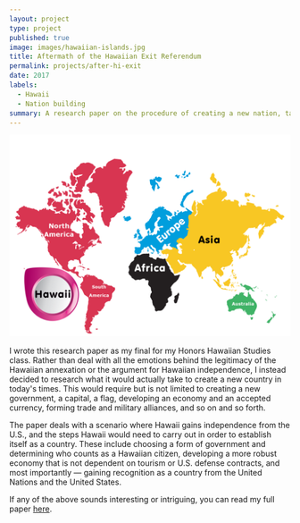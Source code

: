 ```yaml
---
layout: project
type: project
published: true
image: images/hawaiian-islands.jpg
title: Aftermath of the Hawaiian Exit Referendum
permalink: projects/after-hi-exit
date: 2017
labels:
  - Hawaii
  - Nation building
summary: A research paper on the procedure of creating a new nation, taken from the perspective of a fictional newly-independent Hawaii.
---
```


<img class="ui fluid image" src="../images/hawaii-world.png">

I wrote this research paper as my final for my Honors Hawaiian Studies class. Rather than deal with all the emotions behind the legitimacy of the Hawaiian annexation or the argument for Hawaiian independence, I instead decided to research what it would actually take to create a new country in today's times. This would require but is not limited to creating a new government, a capital, a flag, developing an economy and an accepted currency, forming trade and military alliances, and so on and so forth.

The paper deals with a scenario where Hawaii gains independence from the U.S., and the steps Hawaii would need to carry out in order to establish itself as a country. These include choosing a form of government and determining who counts as a Hawaiian citizen, developing a more robust economy that is not dependent on tourism or U.S. defense contracts, and most importantly — gaining recognition as a country from the United Nations and the United States.

If any of the above sounds interesting or intriguing, you can read my full paper [here](https://github.com/tallasgoo/tallasgoo.github.io/blob/master/projects/Aftermath%20of%20the%20Hawaiian%20Referendum%20by%20Tallas%20Goo.pdff).
